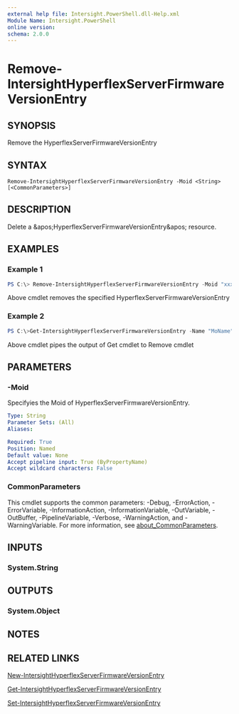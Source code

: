 ```yaml
---
external help file: Intersight.PowerShell.dll-Help.xml
Module Name: Intersight.PowerShell
online version:
schema: 2.0.0
---
```


# Remove-IntersightHyperflexServerFirmwareVersionEntry

## SYNOPSIS
Remove the HyperflexServerFirmwareVersionEntry

## SYNTAX

```
Remove-IntersightHyperflexServerFirmwareVersionEntry -Moid <String> [<CommonParameters>]
```

## DESCRIPTION
Delete a &amp;apos;HyperflexServerFirmwareVersionEntry&amp;apos; resource.

## EXAMPLES

### Example 1
```powershell
PS C:\> Remove-IntersightHyperflexServerFirmwareVersionEntry -Moid "xxxxxxxxxxxxxxxxxxxxxxxxxxx"
```
Above cmdlet removes the specified HyperflexServerFirmwareVersionEntry 

### Example 2
```powershell
PS C:\>Get-IntersightHyperflexServerFirmwareVersionEntry -Name "MoName"|  Remove-IntersightHyperflexServerFirmwareVersionEntry
```
Above cmdlet pipes the output of Get cmdlet to Remove cmdlet

## PARAMETERS

### -Moid
Specifyies the Moid of HyperflexServerFirmwareVersionEntry.

```yaml
Type: String
Parameter Sets: (All)
Aliases:

Required: True
Position: Named
Default value: None
Accept pipeline input: True (ByPropertyName)
Accept wildcard characters: False
```

### CommonParameters
This cmdlet supports the common parameters: -Debug, -ErrorAction, -ErrorVariable, -InformationAction, -InformationVariable, -OutVariable, -OutBuffer, -PipelineVariable, -Verbose, -WarningAction, and -WarningVariable. For more information, see [about_CommonParameters](http://go.microsoft.com/fwlink/?LinkID=113216).

## INPUTS

### System.String

## OUTPUTS

### System.Object
## NOTES

## RELATED LINKS

[New-IntersightHyperflexServerFirmwareVersionEntry](./New-IntersightHyperflexServerFirmwareVersionEntry.md)

[Get-IntersightHyperflexServerFirmwareVersionEntry](./Get-IntersightHyperflexServerFirmwareVersionEntry.md)

[Set-IntersightHyperflexServerFirmwareVersionEntry](./Set-IntersightHyperflexServerFirmwareVersionEntry.md)

